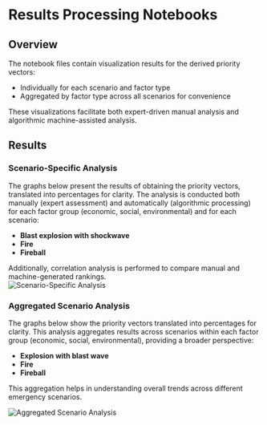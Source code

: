 # **Results Processing Notebooks**  

## **Overview**  
The notebook files contain visualization results for the derived priority vectors:  
- Individually for each scenario and factor type  
- Aggregated by factor type across all scenarios for convenience

These visualizations facilitate both expert-driven manual analysis and algorithmic machine-assisted analysis.  

## **Results**  

### **Scenario-Specific Analysis**  
The graphs below present the results of obtaining the priority vectors, translated into percentages for clarity. The analysis is conducted both manually (expert assessment) and automatically (algorithmic processing) for each factor group (economic, social, environmental) and for each scenario:  
- **Blast explosion with shockwave**  
- **Fire**  
- **Fireball**  

Additionally, correlation analysis is performed to compare manual and machine-generated rankings.  
![Scenario-Specific Analysis](https://github.com/user-attachments/assets/0366f557-97fd-479d-a5d9-8ea1a84bc72c)

### **Aggregated Scenario Analysis**  
The graphs below show the priority vectors translated into percentages for clarity. This analysis aggregates results across scenarios within each factor group (economic, social, environmental), providing a broader perspective:  
- **Explosion with blast wave**  
- **Fire**  
- **Fireball**  

This aggregation helps in understanding overall trends across different emergency scenarios.  

![Aggregated Scenario Analysis](https://github.com/user-attachments/assets/602ed03a-98b7-48f0-a0e4-12db581b5d2e)
